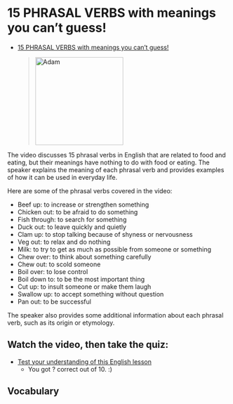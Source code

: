 # 15 PHRASAL VERBS with meanings you can’t guess!

* [15 PHRASAL VERBS with meanings you can’t guess!](https://www.youtube.com/watch?v=RUKXBpiWlic)
  > [<img src="https://img.youtube.com/vi/RUKXBpiWlic/0.jpg" width="200" alt="Adam">](https://www.youtube.com/watch?v=RUKXBpiWlic "Want to beef up your English skills? Native English speakers love to talk about food and to use food images to express ideas. This includes using phrasal verbs where the verb is from food, eating, or cooking. But the meaning of the phrasal verb in total often doesn’t have to do with food at all. In this lesson, we’ll look at some of these phrasal verbs, including 'duck down', 'clam up', 'beef up', 'chew out', 'swallow up', 'chicken out', 'chew over', 'veg out', 'boil over', 'cut up', 'milk for', 'fish through', 'pan out', and more! by Adam&#39;s 37K views 13 minutes, 33 seconds")

The video discusses 15 phrasal verbs in English that are related to food and eating, but their meanings have nothing to do with food or eating. The speaker explains the meaning of each phrasal verb and provides examples of how it can be used in everyday life.

Here are some of the phrasal verbs covered in the video:

* Beef up: to increase or strengthen something
* Chicken out: to be afraid to do something
* Fish through: to search for something
* Duck out: to leave quickly and quietly
* Clam up: to stop talking because of shyness or nervousness
* Veg out: to relax and do nothing
* Milk: to try to get as much as possible from someone or something
* Chew over: to think about something carefully
* Chew out: to scold someone
* Boil over: to lose control
* Boil down to: to be the most important thing
* Cut up: to insult someone or make them laugh
* Swallow up: to accept something without question
* Pan out: to be successful

The speaker also provides some additional information about each phrasal verb, such as its origin or etymology.

## Watch the video, then take the quiz:

* [Test your understanding of this English lesson](https://www.engvid.com/15-food-phrasal-verbs-with-meanings-you-cant-guess/)
  * You got ? correct out of 10. :)

## Vocabulary

